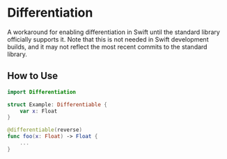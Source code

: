 # Differentiation

A workaround for enabling differentiation in Swift until the standard library officially supports it. Note that this is not needed in Swift development builds, and it may not reflect the most recent commits to the standard library.

## How to Use

```swift
import Differentiation

struct Example: Differentiable {
    var x: Float
}

@differentiable(reverse)
func foo(x: Float) -> Float {
    ...
}
```
